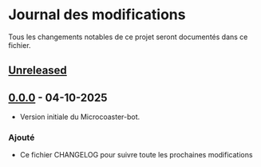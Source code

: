 # Journal des modifications

Tous les changements notables de ce projet seront documentés dans ce fichier.

## [Unreleased]

## [0.0.0] - 04-10-2025

- Version initiale du Microcoaster-bot.

### Ajouté

- Ce fichier CHANGELOG pour suivre toute les prochaines modifications

[unreleased]: https://github.com/Microcoaster/Microcoaster-bot/compare/v0.0.0...HEAD
[0.0.0]: https://github.com/Microcoaster/Microcoaster-bot/releases/tag/v0.0.0